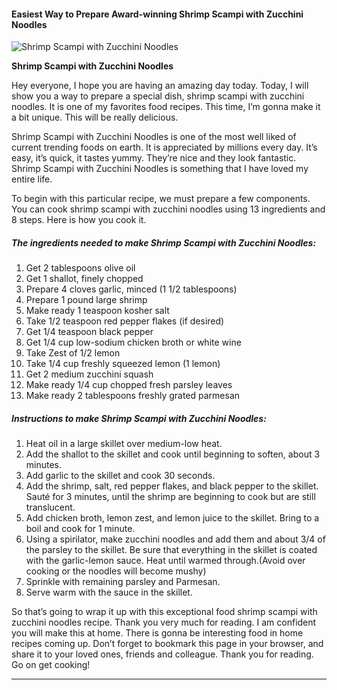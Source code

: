             

#### Easiest Way to Prepare Award-winning Shrimp Scampi with Zucchini Noodles

![Shrimp Scampi with Zucchini Noodles](https://img-global.cpcdn.com/recipes/02c2a9f3255295d9/751x532cq70/shrimp-scampi-with-zucchini-noodles-recipe-main-photo.jpg)

**Shrimp Scampi with Zucchini Noodles**

Hey everyone, I hope you are having an amazing day today. Today, I will show you a way to prepare a special dish, shrimp scampi with zucchini noodles. It is one of my favorites food recipes. This time, I’m gonna make it a bit unique. This will be really delicious.

Shrimp Scampi with Zucchini Noodles is one of the most well liked of current trending foods on earth. It is appreciated by millions every day. It’s easy, it’s quick, it tastes yummy. They’re nice and they look fantastic. Shrimp Scampi with Zucchini Noodles is something that I have loved my entire life.

To begin with this particular recipe, we must prepare a few components. You can cook shrimp scampi with zucchini noodles using 13 ingredients and 8 steps. Here is how you cook it.

##### The ingredients needed to make Shrimp Scampi with Zucchini Noodles:

1.  Get 2 tablespoons olive oil
2.  Get 1 shallot, finely chopped
3.  Prepare 4 cloves garlic, minced (1 1/2 tablespoons)
4.  Prepare 1 pound large shrimp
5.  Make ready 1 teaspoon kosher salt
6.  Take 1/2 teaspoon red pepper flakes (if desired)
7.  Get 1/4 teaspoon black pepper
8.  Get 1/4 cup low-sodium chicken broth or white wine
9.  Take Zest of 1/2 lemon
10.  Take 1/4 cup freshly squeezed lemon (1 lemon)
11.  Get 2 medium zucchini squash
12.  Make ready 1/4 cup chopped fresh parsley leaves
13.  Make ready 2 tablespoons freshly grated parmesan

##### Instructions to make Shrimp Scampi with Zucchini Noodles:

1.  Heat oil in a large skillet over medium-low heat.
2.  Add the shallot to the skillet and cook until beginning to soften, about 3 minutes.
3.  Add garlic to the skillet and cook 30 seconds.
4.  Add the shrimp, salt, red pepper flakes, and black pepper to the skillet. Sauté for 3 minutes, until the shrimp are beginning to cook but are still translucent.
5.  Add chicken broth, lemon zest, and lemon juice to the skillet. Bring to a boil and cook for 1 minute.
6.  Using a spirilator, make zucchini noodles and add them and about 3/4 of the parsley to the skillet. Be sure that everything in the skillet is coated with the garlic-lemon sauce. Heat until warmed through.(Avoid over cooking or the noodles will become mushy)
7.  Sprinkle with remaining parsley and Parmesan.
8.  Serve warm with the sauce in the skillet.

So that’s going to wrap it up with this exceptional food shrimp scampi with zucchini noodles recipe. Thank you very much for reading. I am confident you will make this at home. There is gonna be interesting food in home recipes coming up. Don’t forget to bookmark this page in your browser, and share it to your loved ones, friends and colleague. Thank you for reading. Go on get cooking!

* * *